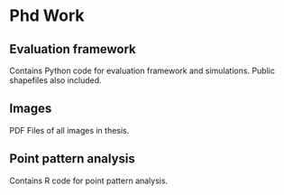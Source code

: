 # Phd Work

## Evaluation framework

Contains Python code for evaluation framework and simulations. Public shapefiles also included. 

## Images

PDF Files of all images in thesis.

## Point pattern analysis

Contains R code for point pattern analysis.
